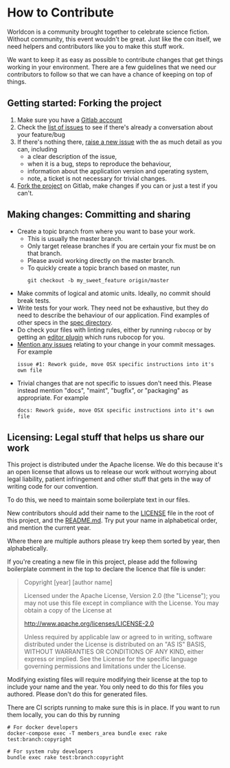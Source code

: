 # How to Contribute

Worldcon is a community brought together to celebrate science fiction. Without community, this event wouldn't be great.
Just like the con itself, we need helpers and contributors like you to make this stuff work.

We want to keep it as easy as possible to contribute changes that get things working in your environment. There are a
few guidelines that we need our contributors to follow so that we can have a chance of keeping on top of things.

## Getting started: Forking the project

1. Make sure you have a [Gitlab account](https://gitlab.com/users/sign_in#register-pane)
2. Check the [list of issues](https://gitlab.com/worldcon/2020-wellington/issues) to see if there's already a
   conversation about your feature/bug
3. If there's nothing there, [raise a new issue](https://gitlab.com/worldcon/2020-wellington/issues/new) with the
   as much detail as you can, including
    - a clear description of the issue,
    - when it is a bug, steps to reproduce the behaviour,
    - information about the  application version and operating system,
    - note, a ticket is not necessary for trivial changes.
4. [Fork the project](https://gitlab.com/worldcon/2020-wellington/forks/new) on Gitlab, make changes if you can or just
   a test if you can't.

## Making changes: Committing and sharing

* Create a topic branch from where you want to base your work.
    * This is usually the master branch.
    * Only target release branches if you are certain your fix must be on that branch.
    * Please avoid working directly on the master branch.
    * To quickly create a topic branch based on master, run
      ```
      git checkout -b my_sweet_feature origin/master
      ```
* Make commits of logical and atomic units. Ideally, no commit should break tests.
* Write tests for your work. They need not be exhaustive, but they do need to describe the behaviour of our application.
  Find examples of other specs in the [spec directory](spec).
* Do check your files with linting rules, either by running `rubocop` or by getting an [editor
  plugin](https://docs.rubocop.org/en/latest/integration_with_other_tools/) which runs rubocop for you.
* [Mention any issues](https://gitlab.com/worldcon/2020-wellington/issues) relating to your change in your commit
  messages. For example
  ```
  issue #1: Rework guide, move OSX specific instructions into it's own file
  ```
* Trivial changes that are not specific to issues don't need this. Please instead mention "docs", "maint", "bugfix", or
  "packaging" as appropriate. For example
  ```
  docs: Rework guide, move OSX specific instructions into it's own file
  ```

## Licensing: Legal stuff that helps us share our work

This project is distributed under the Apache license. We do this because it's an open license that allows us to release
our work without worrying about legal liability, patient infringement and other stuff that gets in the way of writing
code for our convention.

To do this, we need to maintain some boilerplate text in our files.

New contributors should add their name to the [LICENSE](LICENSE) file in the root of this project, and the
[README.md](README.md). Try put your name in alphabetical order, and mention the current year.

Where there are multiple authors please try keep them sorted by year, then alphabetically.

If you're creating a new file in this project, please add the following boilerplate comment in the top to declare the
licence that file is under:

> Copyright [year] [author name]
>
> Licensed under the Apache License, Version 2.0 (the "License");
> you may not use this file except in compliance with the License.
> You may obtain a copy of the License at
>
>   http://www.apache.org/licenses/LICENSE-2.0
>
> Unless required by applicable law or agreed to in writing, software
> distributed under the License is distributed on an "AS IS" BASIS,
> WITHOUT WARRANTIES OR CONDITIONS OF ANY KIND, either express or implied.
> See the License for the specific language governing permissions and
> limitations under the License.

Modifying existing files will require modifying their license at the top to include your name and the year. You only
need to do this for files you authored. Please don't do this for generated files.

There are CI scripts running to make sure this is in place. If you want to run them locally, you can do this by running

```
# For docker developers
docker-compose exec -T members_area bundle exec rake test:branch:copyright

# For system ruby developers
bundle exec rake test:branch:copyright
```
